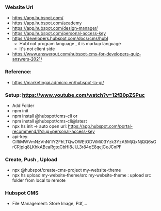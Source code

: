 ### Website Url
+ https://app.hubspot.com/
+ https://app.hubspot.com/academy
+ https://app.hubspot.com/design-manager/
+ https://app.hubspot.com/personal-access-key
+ https://developers.hubspot.com/docs/cms/hubl
    - Hubl not program language , it is markup language
    - It's not client side 
+ https://www.answerout.com/hubspot-cms-for-developers-quiz-answers-2021/

### Reference: 
+ https://marketingai.admicro.vn/hubspot-la-gi/
  
### Setup: https://www.youtube.com/watch?v=12fB0pZSPuc
+ Add Folder
+ npm init
+ npm install @hubspot/cms-cli or
+ npm install @hubspot/cms-cli@latest
+ npx hs init
=> auto open url: https://app.hubspot.com/portal-recommend/l?slug=personal-access-key
+ api-key: CiRiMWVmNzVhNi1lY2FhLTQwOWEtODViMi03Yzk3YzA5MjQxNjQQ6sGrCRjplq8LKhkABeaRgtqCbHI8JU_3r84qE8qejCeJCnPF

### Create, Push , Upload 
+ npx @hubspot/create-cms-project my-website-theme
+ npx hs upload my-website-theme/src my-website-theme : upload src folder from local to remote

### Hubspot CMS
+ File Management: Store Image, Pdf,...